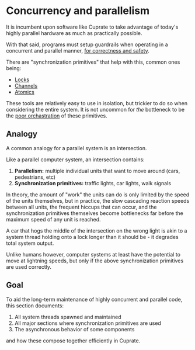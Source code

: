 # Concurrency and parallelism
It is incumbent upon software like Cuprate to take advantage of today's highly parallel hardware as much as practically possible.

With that said, programs must setup guardrails when operating in a concurrent and parallel manner, [for correctness and safety](https://en.wikipedia.org/wiki/Concurrency_(computer_science)).

There are "synchronization primitives" that help with this, common ones being:
- [Locks](https://en.wikipedia.org/wiki/Lock_(computer_science))
- [Channels](https://en.wikipedia.org/wiki/Channel_(programming))
- [Atomics](https://en.wikipedia.org/wiki/Linearizability#Primitive_atomic_instructions)

These tools are relatively easy to use in isolation, but trickier to do so when considering the entire system. It is not uncommon for _the_ bottleneck to be the [poor orchastration](https://en.wikipedia.org/wiki/Starvation_(computer_science)) of these primitives.

## Analogy
A common analogy for a parallel system is an intersection.

Like a parallel computer system, an intersection contains:
1. **Parallelism:** multiple individual units that want to move around (cars, pedestrians, etc)
1. **Synchronization primitives:** traffic lights, car lights, walk signals

In theory, the amount of "work" the units can do is only limited by the speed of the units themselves, but in practice, the slow cascading reaction speeds between all units, the frequent hiccups that can occur, and the synchronization primitives themselves become bottlenecks far before the maximum speed of any unit is reached.

A car that hogs the middle of the intersection on the wrong light is akin to a system thread holding onto a lock longer than it should be - it degrades total system output.

Unlike humans however, computer systems at least have the potential to move at lightning speeds, but only if the above synchronization primitives are used correctly.

## Goal
To aid the long-term maintenance of highly concurrent and parallel code, this section documents:
1. All system threads spawned and maintained
1. All major sections where synchronization primitives are used
1. The asynchronous behavior of some components

and how these compose together efficiently in Cuprate.